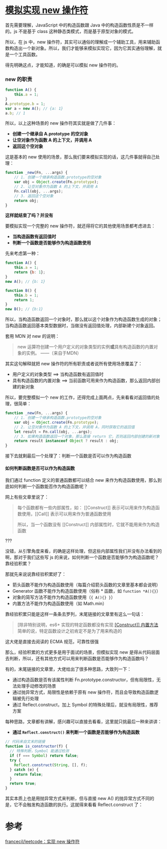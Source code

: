 # [模拟实现 new 操作符](https://muyiy.cn/blog/3/3.5.html#%E5%AE%9A%E4%B9%89)

首先需要理解，JavaScript 中的构造函数跟 Java 中的构造函数性质是不一样的。js 不是基于 class 这种静态类模式，而是基于原型对象的模式。

所以，在 js 中，new 操作符，其实可以通俗的理解成一个辅助工具，用来辅助函数构造出一个新对象。所以，我们才能够来模拟实现它，因为它其实通俗理解，就是一个工具函数。

得先明确这点，才能知道，的确是可以模拟 new 操作符的。

### new 的职责

```javascript
function A() {
	this.a = 1;
}
A.prototype.b = 1;
var a = new A(); // {a: 1}
a.b; // 1
```

所以，以上这种场景的 new 操作符其实就是做了几件事：

- **创建一个继承自 A.prototype 的空对象**
- **让空对象作为函数 A 的上下文，并调用 A**
- **返回这个空对象**

这是基本的 new 使用的场景，那么我们要来模拟实现的话，这几件事就得自己处理：

```javascript
function _new(Fn, ...args) {
    // 1. 创建一个继承构造函数.prototype的空对象
    var obj = Object.create(Fn.prototype);
    // 2. 让空对象作为函数 A 的上下文，并调用 A
    Fn.call(obj, ...args);
    // 3. 返回这个空对象
    return obj;
}
```

**这样就结束了吗？并没有**

要模拟实现一个完整的 new 操作符，就还得将它的其他使用场景都考虑进去：

- **当构造函数有返回值时**
- **判断一个函数是否能够作为构造函数使用**

先来考虑第一种：

```javascript
function A() {
    this.a = 1;
    return {b: 1};
}
new A(); // {b: 1}

function B() {
    this.b = 1;
    return 1;
}
new B(); // {b:1}
```

所以，当构造函数返回一个对象时，那么就以这个对象作为构造函数生成的对象；当构造函数返回基本类型数据时，当做没有返回值处理，内部新建个对象返回。

套用 MDN 对 new 的说明：

> new 运算符创建一个用户定义的对象类型的实例**或**具有构造函数的内置对象的实例。 ——（来自于MDN）

其实这句解释就把 new 操作符的所有职责或者说所有使用场景覆盖了：

- 用户定义的对象类型 ==> 当构造函数有返回值时
- 具有构造函数的内置对象 ==> 当前函数可用来作为构造函数，那么返回内部创建的新对象

所以，要完整模拟一个 new 的工作，还得完成上面两点，先来看看对返回值的处理，很简单：

```javascript
function _new(Fn, ...args) {
    // 1. 创建一个继承构造函数.prototype的空对象
    var obj = Object.create(Fn.prototype);
    // 2. 让空对象作为函数 A 的上下文，并调用 A，同时获取它的返回值
    let result = Fn.call(obj, ...args);
    // 3. 如果构造函数返回一个对象，那么直接 return 它，否则返回内部创建的新对象
    return result instanceof Object ? result : obj;
}
```

接下去就剩最后一个处理了：判断一个函数是否可以作为构造函数

#### 如何判断函数是否可以作为构造函数

我们通过 function 定义的普通函数都可以结合 new 来作为构造函数使用，那么到底如何判断一个函数能否作为构造函数呢？

网上有些文章里说了：

> 每个函数都有一些内部属性，如： [[Construct]]  表示可以用来作为构造函数使用，[[Call]] 表示可以用来作为普通函数使用
>
> 所以，当一个函数没有 [[Construct]] 内部属性时，它就不能用来作为构造函数

???

没错，从引擎角度来看，的确是这样处理，但这些内部属性我们并没有办法看到的啊，那对于我们这些写 js 的来说，如何判断一个函数是否能够作为构造函数呢？靠经验积累？

那就先来说说靠经验积累好了：

- 箭头函数不能作为构造函数使用（每篇介绍箭头函数的文章里基本都会说明）
- Generator 函数不能作为构造函数使用（俗称 * 函数，如 `function *A(){}`）
- 对象的简写方法不能作为构造函数使用（`{ A(){} }`）
- 内置方法不能作为构造函数使用（如 Math.min）

靠经验积累只能是这样一条条去罗列，末尾链接的文章里有这么一句话：

> [除非特别说明，es6+ 实现的特定函数都没有实现 [[Construct\]] 内置方法](https://www.stefanjudis.com/today-i-learned/not-every-javascript-function-is-constructable/)
> 简单的说，特定函数设计之初肯定不是为了用来构造的

这大佬是直接去阅读的 ECMA 规范，可靠性很强

那么，经验积累的方式更多是用于面试的场景，但模拟实现 new 是得从代码层面去判断，所以，还有其他方式可以用来判断函数是否能够作为构造函数吗？

有的，末尾链接的文章里，大佬给出了很多种思路，大致列一下：

- 通过构造函数是否有该属性判断 Fn.prototype.constructor，但有局限性，无法处理手动修改的场景
- 通过抛异常方式，局限性是依赖于原有 new 操作符，而且会导致构造函数逻辑被先行处理
- 通过 Reflect.construct，加上 Symbol 的特殊处理后，就没有局限性，推荐方案

每种思路，文章都有讲解，感兴趣可以直接去看看，这里就只挑最后一种来讲讲：

- **通过 `Reflect.construct()` 来判断一个函数是否能够作为构造函数**

```javascript
// 代码来自文末的链接
function is_constructor(f) {
  // 特殊判断，Symbol 能通过检测
  if (f === Symbol) return false;
  try {
    Reflect.construct(String, [], f);
  } catch (e) {
    return false;
  }
  return true;
}
```

其实本质上也是用抛异常方式来判断，但与直接 new A() 的抛异常方式不同的是，它不会触发构造函数的执行。这就得来看看 Reflect.construct 了：



# 参考

[francecil/leetcode：实现 new 操作符](https://github.com/francecil/leetcode/issues/11)